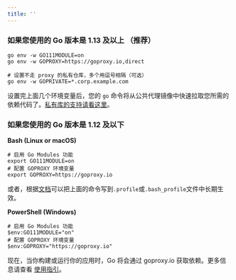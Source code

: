 ```yaml
---
title: ''
---
```


### 如果您使用的 Go 版本是 1.13 及以上 （推荐）

```shell
go env -w GO111MODULE=on
go env -w GOPROXY=https://goproxy.io,direct

# 设置不走 proxy 的私有仓库，多个用逗号相隔（可选）
go env -w GOPRIVATE=*.corp.example.com
```

设置完上面几个环境变量后，您的 `go` 命令将从公共代理镜像中快速拉取您所需的依赖代码了。[私有库的支持请看这里](docs/goproxyio-private.html)。

### 如果您使用的 Go 版本是 1.12 及以下

**Bash (Linux or macOS)**

```shell
# 启用 Go Modules 功能
export GO111MODULE=on
# 配置 GOPROXY 环境变量
export GOPROXY=https://goproxy.io
```

或者，根据[文档](docs/getting-started.html)可以把上面的命令写到`.profile`或`.bash_profile`文件中长期生效。


**PowerShell (Windows)**

```shell
# 启用 Go Modules 功能
$env:GO111MODULE="on"
# 配置 GOPROXY 环境变量
$env:GOPROXY="https://goproxy.io"
```

现在，当你构建或运行你的应用时，Go 将会通过 goproxy.io 获取依赖。更多信息请查看 [使用指引](docs/getting-started.html)。
